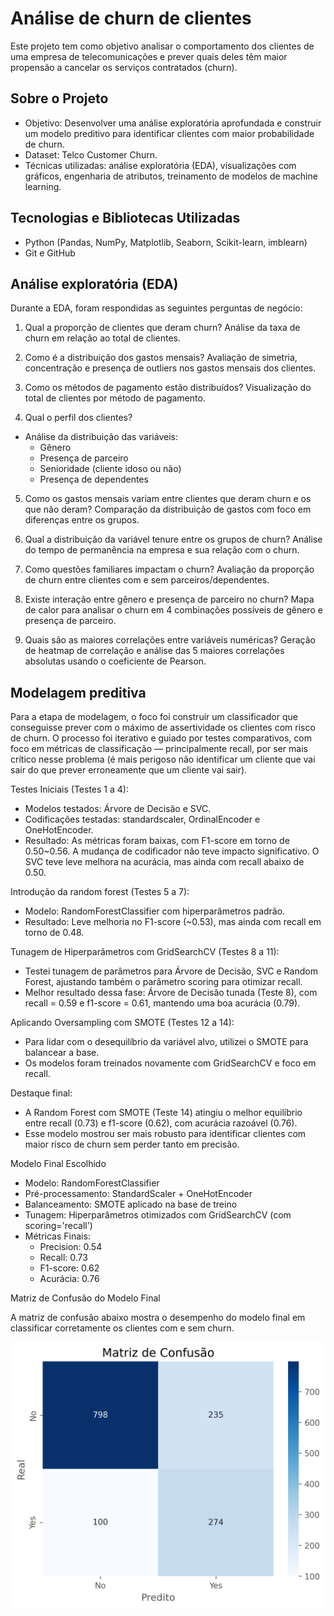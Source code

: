 # Análise de churn de clientes

Este projeto tem como objetivo analisar o comportamento dos clientes de uma empresa de telecomunicações e prever quais deles têm maior propensão a cancelar os serviços contratados (churn).

## Sobre o Projeto
- Objetivo: Desenvolver uma análise exploratória aprofundada e construir um modelo preditivo para identificar clientes com maior probabilidade de churn.
- Dataset: Telco Customer Churn.
- Técnicas utilizadas: análise exploratória (EDA), visualizações com gráficos, engenharia de atributos, treinamento de modelos de machine learning.

## Tecnologias e Bibliotecas Utilizadas
- Python (Pandas, NumPy, Matplotlib, Seaborn, Scikit-learn, imblearn)
- Git e GitHub

## Análise exploratória (EDA)
Durante a EDA, foram respondidas as seguintes perguntas de negócio:

1. Qual a proporção de clientes que deram churn?
Análise da taxa de churn em relação ao total de clientes.

2. Como é a distribuição dos gastos mensais?
Avaliação de simetria, concentração e presença de outliers nos gastos mensais dos clientes.

3. Como os métodos de pagamento estão distribuídos?
Visualização do total de clientes por método de pagamento.

4. Qual o perfil dos clientes?
- Análise da distribuição das variáveis:
  - Gênero
  - Presença de parceiro
  - Senioridade (cliente idoso ou não)
  - Presença de dependentes

5. Como os gastos mensais variam entre clientes que deram churn e os que não deram?
Comparação da distribuição de gastos com foco em diferenças entre os grupos.

6. Qual a distribuição da variável tenure entre os grupos de churn?
Análise do tempo de permanência na empresa e sua relação com o churn.

7. Como questões familiares impactam o churn?
Avaliação da proporção de churn entre clientes com e sem parceiros/dependentes.

8. Existe interação entre gênero e presença de parceiro no churn?
Mapa de calor para analisar o churn em 4 combinações possíveis de gênero e presença de parceiro.

9. Quais são as maiores correlações entre variáveis numéricas?
Geração de heatmap de correlação e análise das 5 maiores correlações absolutas usando o coeficiente de Pearson.

## Modelagem preditiva
Para a etapa de modelagem, o foco foi construir um classificador que conseguisse prever com o máximo de assertividade os clientes com risco de churn. O processo foi iterativo e guiado por testes comparativos, com foco em métricas de classificação — principalmente recall, por ser mais crítico nesse problema (é mais perigoso não identificar um cliente que vai sair do que prever erroneamente que um cliente vai sair).

Testes Iniciais (Testes 1 a 4):
- Modelos testados: Árvore de Decisão e SVC.
- Codificações testadas: standardscaler, OrdinalEncoder e OneHotEncoder.
- Resultado: As métricas foram baixas, com F1-score em torno de 0.50~0.56. A mudança de codificador não teve impacto significativo. O SVC teve leve melhora na acurácia, mas ainda com recall abaixo de 0.50.

Introdução da random forest (Testes 5 a 7):
- Modelo: RandomForestClassifier com hiperparâmetros padrão.
- Resultado: Leve melhoria no F1-score (~0.53), mas ainda com recall em torno de 0.48.

Tunagem de Hiperparâmetros com GridSearchCV (Testes 8 a 11):
- Testei tunagem de parâmetros para Árvore de Decisão, SVC e Random Forest, ajustando também o parâmetro scoring para otimizar recall.
- Melhor resultado dessa fase: Árvore de Decisão tunada (Teste 8), com recall = 0.59 e f1-score = 0.61, mantendo uma boa acurácia (0.79).

Aplicando Oversampling com SMOTE (Testes 12 a 14):
- Para lidar com o desequilíbrio da variável alvo, utilizei o SMOTE para balancear a base.
- Os modelos foram treinados novamente com GridSearchCV e foco em recall.

Destaque final:
- A Random Forest com SMOTE (Teste 14) atingiu o melhor equilíbrio entre recall (0.73) e f1-score (0.62), com acurácia razoável (0.76).
- Esse modelo mostrou ser mais robusto para identificar clientes com maior risco de churn sem perder tanto em precisão.

Modelo Final Escolhido
- Modelo: RandomForestClassifier
- Pré-processamento: StandardScaler + OneHotEncoder
- Balanceamento: SMOTE aplicado na base de treino
- Tunagem: Hiperparâmetros otimizados com GridSearchCV (com scoring='recall')
- Métricas Finais:
  - Precision: 0.54
  - Recall: 0.73
  - F1-score: 0.62
  - Acurácia: 0.76

Matriz de Confusão do Modelo Final

A matriz de confusão abaixo mostra o desempenho do modelo final em classificar corretamente os clientes com e sem churn.

![Matriz de Confusão](CM.png)
